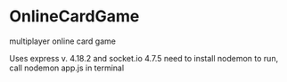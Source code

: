 # OnlineCardGame
multiplayer online card game

Uses express v. 4.18.2 and socket.io 4.7.5
need to install nodemon
to run, call nodemon app.js in terminal